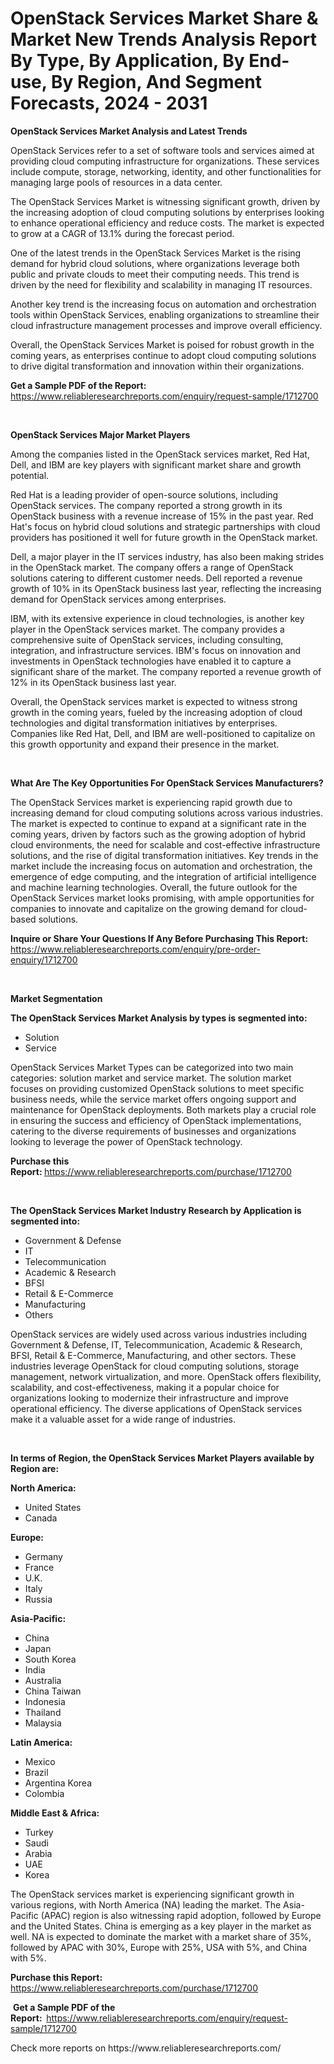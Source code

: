 <p><h1>OpenStack Services Market Share & Market New Trends Analysis Report By Type, By Application, By End-use, By Region, And Segment Forecasts, 2024 - 2031</h1></p><p><strong>OpenStack Services Market Analysis and Latest Trends</strong></p>
<p><p>OpenStack Services refer to a set of software tools and services aimed at providing cloud computing infrastructure for organizations. These services include compute, storage, networking, identity, and other functionalities for managing large pools of resources in a data center.</p><p>The OpenStack Services Market is witnessing significant growth, driven by the increasing adoption of cloud computing solutions by enterprises looking to enhance operational efficiency and reduce costs. The market is expected to grow at a CAGR of 13.1% during the forecast period.</p><p>One of the latest trends in the OpenStack Services Market is the rising demand for hybrid cloud solutions, where organizations leverage both public and private clouds to meet their computing needs. This trend is driven by the need for flexibility and scalability in managing IT resources.</p><p>Another key trend is the increasing focus on automation and orchestration tools within OpenStack Services, enabling organizations to streamline their cloud infrastructure management processes and improve overall efficiency.</p><p>Overall, the OpenStack Services Market is poised for robust growth in the coming years, as enterprises continue to adopt cloud computing solutions to drive digital transformation and innovation within their organizations.</p></p>
<p><strong>Get a Sample PDF of the Report:&nbsp;</strong> <a href="https://www.reliableresearchreports.com/enquiry/request-sample/1712700">https://www.reliableresearchreports.com/enquiry/request-sample/1712700</a></p>
<p>&nbsp;</p>
<p><strong>OpenStack Services Major Market Players</strong></p>
<p><p>Among the companies listed in the OpenStack services market, Red Hat, Dell, and IBM are key players with significant market share and growth potential.</p><p>Red Hat is a leading provider of open-source solutions, including OpenStack services. The company reported a strong growth in its OpenStack business with a revenue increase of 15% in the past year. Red Hat's focus on hybrid cloud solutions and strategic partnerships with cloud providers has positioned it well for future growth in the OpenStack market.</p><p>Dell, a major player in the IT services industry, has also been making strides in the OpenStack market. The company offers a range of OpenStack solutions catering to different customer needs. Dell reported a revenue growth of 10% in its OpenStack business last year, reflecting the increasing demand for OpenStack services among enterprises.</p><p>IBM, with its extensive experience in cloud technologies, is another key player in the OpenStack services market. The company provides a comprehensive suite of OpenStack services, including consulting, integration, and infrastructure services. IBM's focus on innovation and investments in OpenStack technologies have enabled it to capture a significant share of the market. The company reported a revenue growth of 12% in its OpenStack business last year.</p><p>Overall, the OpenStack services market is expected to witness strong growth in the coming years, fueled by the increasing adoption of cloud technologies and digital transformation initiatives by enterprises. Companies like Red Hat, Dell, and IBM are well-positioned to capitalize on this growth opportunity and expand their presence in the market.</p></p>
<p>&nbsp;</p>
<p><strong>What Are The Key Opportunities For OpenStack Services Manufacturers?</strong></p>
<p><p>The OpenStack Services market is experiencing rapid growth due to increasing demand for cloud computing solutions across various industries. The market is expected to continue to expand at a significant rate in the coming years, driven by factors such as the growing adoption of hybrid cloud environments, the need for scalable and cost-effective infrastructure solutions, and the rise of digital transformation initiatives. Key trends in the market include the increasing focus on automation and orchestration, the emergence of edge computing, and the integration of artificial intelligence and machine learning technologies. Overall, the future outlook for the OpenStack Services market looks promising, with ample opportunities for companies to innovate and capitalize on the growing demand for cloud-based solutions.</p></p>
<p><strong>Inquire or Share Your Questions If Any Before Purchasing This Report:</strong> <a href="https://www.reliableresearchreports.com/enquiry/pre-order-enquiry/1712700">https://www.reliableresearchreports.com/enquiry/pre-order-enquiry/1712700</a></p>
<p>&nbsp;</p>
<p><strong>Market Segmentation</strong></p>
<p><strong>The OpenStack Services Market Analysis by types is segmented into:</strong></p>
<p><ul><li>Solution</li><li>Service</li></ul></p>
<p><p>OpenStack Services Market Types can be categorized into two main categories: solution market and service market. The solution market focuses on providing customized OpenStack solutions to meet specific business needs, while the service market offers ongoing support and maintenance for OpenStack deployments. Both markets play a crucial role in ensuring the success and efficiency of OpenStack implementations, catering to the diverse requirements of businesses and organizations looking to leverage the power of OpenStack technology.</p></p>
<p><strong>Purchase this Report:&nbsp;</strong><a href="https://www.reliableresearchreports.com/purchase/1712700">https://www.reliableresearchreports.com/purchase/1712700</a></p>
<p>&nbsp;</p>
<p><strong>The OpenStack Services Market Industry Research by Application is segmented into:</strong></p>
<p><ul><li>Government & Defense</li><li>IT</li><li>Telecommunication</li><li>Academic & Research</li><li>BFSI</li><li>Retail & E-Commerce</li><li>Manufacturing</li><li>Others</li></ul></p>
<p><p>OpenStack services are widely used across various industries including Government & Defense, IT, Telecommunication, Academic & Research, BFSI, Retail & E-Commerce, Manufacturing, and other sectors. These industries leverage OpenStack for cloud computing solutions, storage management, network virtualization, and more. OpenStack offers flexibility, scalability, and cost-effectiveness, making it a popular choice for organizations looking to modernize their infrastructure and improve operational efficiency. The diverse applications of OpenStack services make it a valuable asset for a wide range of industries.</p></p>
<p>&nbsp;</p>
<p><strong>In terms of Region, the OpenStack Services Market Players available by Region are:</strong></p>
<p>
    <p> <strong> North America: </strong>
        <ul>
            <li>United States</li>
            <li>Canada</li>
        </ul>
        </p> 
    <p> <strong> Europe: </strong>
        <ul>
            <li>Germany</li>
            <li>France</li>
            <li>U.K.</li>
            <li>Italy</li>
            <li>Russia</li>
        </ul>
        </p> 
    <p> <strong> Asia-Pacific: </strong>
        <ul>
            <li>China</li>
            <li>Japan</li>
            <li>South Korea</li>
            <li>India</li>
            <li>Australia</li>
            <li>China Taiwan</li>
            <li>Indonesia</li>
            <li>Thailand</li>
            <li>Malaysia</li>
        </ul>
        </p> 
    <p> <strong> Latin America: </strong>
        <ul>
            <li>Mexico</li>
            <li>Brazil</li>
            <li>Argentina Korea</li>
            <li>Colombia</li>
        </ul>
        </p> 
    <p> <strong> Middle East & Africa: </strong>
        <ul>
            <li>Turkey</li>
            <li>Saudi</li>
            <li>Arabia</li>
            <li>UAE</li>
            <li>Korea</li>
        </ul>
    </p>
    </p>
<p><p>The OpenStack services market is experiencing significant growth in various regions, with North America (NA) leading the market. The Asia-Pacific (APAC) region is also witnessing rapid adoption, followed by Europe and the United States. China is emerging as a key player in the market as well. NA is expected to dominate the market with a market share of 35%, followed by APAC with 30%, Europe with 25%, USA with 5%, and China with 5%.</p></p>
<p><strong>Purchase this Report: </strong><a href="https://www.reliableresearchreports.com/purchase/1712700">https://www.reliableresearchreports.com/purchase/1712700</a></p>
<p>&nbsp;<strong>Get a Sample PDF of the Report:&nbsp;&nbsp;</strong><a href="https://www.reliableresearchreports.com/enquiry/request-sample/1712700">https://www.reliableresearchreports.com/enquiry/request-sample/1712700</a></p>
<p><strong></strong></p>
<p>Check more reports on https://www.reliableresearchreports.com/</p>